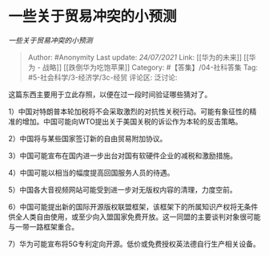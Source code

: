 # 一些关于贸易冲突的小预测
*一些关于贸易冲突的小预测*

> Author: #Anonymity
> Last update: *24/07/2021*
> Link: [[华为的未来]] [[华为 - 战略]] [[跌倒华为吃饱苹果]]
> Category: #【答集】/04-社科答集
> Tag: #5-社会科学/3-经济学/3c-经贸 
> 评论区:
> 泛讨论:

这篇东西主要用于立此存照，以便在过一段时间验证哪些猜对了。

1）中国对特朗普本轮加税将不会采取激烈的对抗性关税行动。可能有象征性的精准的增加。中国可能向WTO提出关于美国关税的诉讼作为本轮的反击策略。

2）中国将与某些国家签订新的自由贸易附加协议。

3）中国可能宣布在国内进一步出台对国有软硬件企业的减税和激励措施。

4）中国可能以相当的幅度提高回国服务人员的待遇。

5）中国各大音视频网站可能受到进一步对无版权内容的清理，力度空前。

6）中国可能提出新的国际开源版权联盟框架，该框架下的所属知识产权将无条件供全人类自由使用，或至少向入盟国家免费开放。这一同盟的主要谈判对象很可能与一带一路框架重合。

7）华为可能宣布将5G专利定向开源。低价或免费授权英法德自行生产相关设备。
